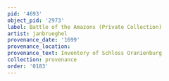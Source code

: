 ```yaml
---
pid: '4693'
object_pid: '2973'
label: Battle of the Amazons (Private Collection)
artist: janbrueghel
provenance_date: '1699'
provenance_location:
provenance_text: Inventory of Schloss Oranienburg
collection: provenance
order: '0183'
---
```

